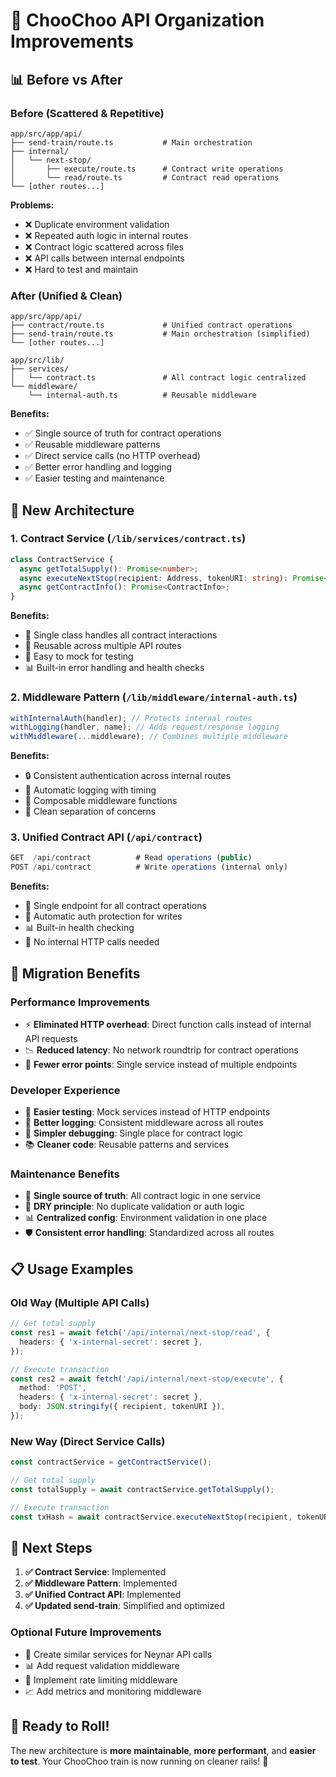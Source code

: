 # 🚂 ChooChoo API Organization Improvements

## 📊 **Before vs After**

### **Before (Scattered & Repetitive)**

```
app/src/app/api/
├── send-train/route.ts           # Main orchestration
├── internal/
│   └── next-stop/
│       ├── execute/route.ts      # Contract write operations
│       └── read/route.ts         # Contract read operations
└── [other routes...]
```

**Problems:**

- ❌ Duplicate environment validation
- ❌ Repeated auth logic in internal routes
- ❌ Contract logic scattered across files
- ❌ API calls between internal endpoints
- ❌ Hard to test and maintain

### **After (Unified & Clean)**

```
app/src/app/api/
├── contract/route.ts             # Unified contract operations
├── send-train/route.ts           # Main orchestration (simplified)
└── [other routes...]

app/src/lib/
├── services/
│   └── contract.ts               # All contract logic centralized
└── middleware/
    └── internal-auth.ts          # Reusable middleware
```

**Benefits:**

- ✅ Single source of truth for contract operations
- ✅ Reusable middleware patterns
- ✅ Direct service calls (no HTTP overhead)
- ✅ Better error handling and logging
- ✅ Easier testing and maintenance

## 🔧 **New Architecture**

### **1. Contract Service (`/lib/services/contract.ts`)**

```typescript
class ContractService {
  async getTotalSupply(): Promise<number>;
  async executeNextStop(recipient: Address, tokenURI: string): Promise<string>;
  async getContractInfo(): Promise<ContractInfo>;
}
```

**Benefits:**

- 🎯 Single class handles all contract interactions
- 🔄 Reusable across multiple API routes
- 🧪 Easy to mock for testing
- 📊 Built-in error handling and health checks

### **2. Middleware Pattern (`/lib/middleware/internal-auth.ts`)**

```typescript
withInternalAuth(handler); // Protects internal routes
withLogging(handler, name); // Adds request/response logging
withMiddleware(...middleware); // Combines multiple middleware
```

**Benefits:**

- 🔒 Consistent authentication across internal routes
- 📝 Automatic logging with timing
- 🧩 Composable middleware functions
- 🎨 Clean separation of concerns

### **3. Unified Contract API (`/api/contract`)**

```typescript
GET  /api/contract          # Read operations (public)
POST /api/contract          # Write operations (internal only)
```

**Benefits:**

- 🎯 Single endpoint for all contract operations
- 🔐 Automatic auth protection for writes
- 📊 Built-in health checking
- 🚀 No internal HTTP calls needed

## 🚀 **Migration Benefits**

### **Performance Improvements**

- ⚡ **Eliminated HTTP overhead**: Direct function calls instead of internal API requests
- 📉 **Reduced latency**: No network roundtrip for contract operations
- 🎯 **Fewer error points**: Single service instead of multiple endpoints

### **Developer Experience**

- 🧪 **Easier testing**: Mock services instead of HTTP endpoints
- 📝 **Better logging**: Consistent middleware across all routes
- 🔧 **Simpler debugging**: Single place for contract logic
- 📚 **Cleaner code**: Reusable patterns and services

### **Maintenance Benefits**

- 🎯 **Single source of truth**: All contract logic in one service
- 🔄 **DRY principle**: No duplicate validation or auth logic
- 📊 **Centralized config**: Environment validation in one place
- 🛡️ **Consistent error handling**: Standardized across all routes

## 📋 **Usage Examples**

### **Old Way (Multiple API Calls)**

```typescript
// Get total supply
const res1 = await fetch('/api/internal/next-stop/read', {
  headers: { 'x-internal-secret': secret },
});

// Execute transaction
const res2 = await fetch('/api/internal/next-stop/execute', {
  method: 'POST',
  headers: { 'x-internal-secret': secret },
  body: JSON.stringify({ recipient, tokenURI }),
});
```

### **New Way (Direct Service Calls)**

```typescript
const contractService = getContractService();

// Get total supply
const totalSupply = await contractService.getTotalSupply();

// Execute transaction
const txHash = await contractService.executeNextStop(recipient, tokenURI);
```

## 🎯 **Next Steps**

1. **✅ Contract Service**: Implemented
2. **✅ Middleware Pattern**: Implemented
3. **✅ Unified Contract API**: Implemented
4. **✅ Updated send-train**: Simplified and optimized

### **Optional Future Improvements**

- 🔧 Create similar services for Neynar API calls
- 📊 Add request validation middleware
- 🎯 Implement rate limiting middleware
- 📈 Add metrics and monitoring middleware

## 🚂 **Ready to Roll!**

The new architecture is **more maintainable**, **more performant**, and **easier to test**. Your ChooChoo train is now running on cleaner rails! 🎉
